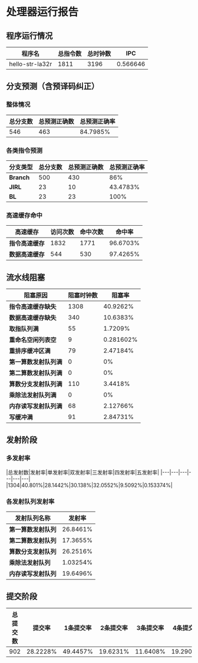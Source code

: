 # 处理器运行报告
## 程序运行情况
|程序名|总指令数|总时钟数|IPC|
|---|---|---|---|
|hello-str-la32r|1811|3196|0.566646|

## 分支预测（含预译码纠正）
### 整体情况
|总分支数|总预测正确数|总预测正确率|
|---|---|---|
|546|463|84.7985%|

### 各类指令预测
|分支类型|总分支数|总预测正确数|总预测正确率|
|---|---|---|---|
|**Branch**| 500 | 430 | 86%|
|**JIRL**| 23 | 10 | 43.4783%|
|**BL**| 23 | 23 | 100%|

### 高速缓存命中
|高速缓存|访问次数|命中次数|命中率|
|---|---|---|---|
|**指令高速缓存**| 1832 | 1771 | 96.6703%|
|**数据高速缓存**| 544 | 530 | 97.4265%|
## 流水线阻塞
|阻塞原因|阻塞时钟数|阻塞率|
|---|---|---|
|**指令高速缓存缺失**| 1308 | 40.9262%|
|**数据高速缓存缺失**| 340 | 10.6383%|
|**取指队列满**| 55 | 1.7209%|
|**重命名空闲列表空**|9 | 0.281602%|
|**重排序缓冲区满**|79 | 2.47184%|
|**第一算数发射队列满**|0 | 0%|
|**第二算数发射队列满**|0 | 0%|
|**算数分支发射队列满**|110 | 3.4418%|
|**乘除法发射队列满**|0 | 0%|
|**内存读写发射队列满**|68 | 2.12766%|
|**写缓冲满**|91 | 2.84731%|

## 发射阶段
### 多发射率
|总发射数|发射率|单发射率|双发射率|三发射率|四发射率|五发射率|
|---|---|---|---|---|---|
|1304|40.801%|28.1442%|30.138%|32.0552%|9.5092%|0.153374%|

### 各发射队列发射率
|发射队列名称|发射率|
|---|---|
|**第一算数发射队列**|26.8461%|
|**第二算数发射队列**|17.3655%|
|**算数分支发射队列**|26.2516%|
|**乘除法发射队列**|1.03254%|
|**内存读写发射队列**|19.6496%|

## 提交阶段
|总提交数|提交率|1条提交率|2条提交率|3条提交率|4条提交率|
|---|---|---|---|---|---|
|902|28.2228%|49.4457%|19.6231%|11.6408%|19.2905%|
